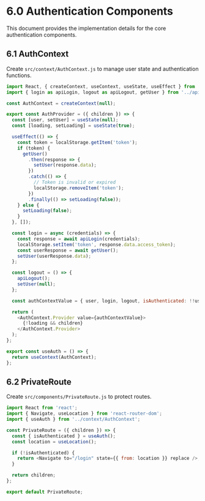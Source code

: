 # 6.0 Authentication Components

This document provides the implementation details for the core authentication components.

## 6.1 AuthContext

Create `src/context/AuthContext.js` to manage user state and authentication functions.

```javascript
import React, { createContext, useContext, useState, useEffect } from 'react';
import { login as apiLogin, logout as apiLogout, getUser } from '../api/api';

const AuthContext = createContext(null);

export const AuthProvider = ({ children }) => {
  const [user, setUser] = useState(null);
  const [loading, setLoading] = useState(true);

  useEffect(() => {
    const token = localStorage.getItem('token');
    if (token) {
      getUser()
        .then(response => {
          setUser(response.data);
        })
        .catch(() => {
          // Token is invalid or expired
          localStorage.removeItem('token');
        })
        .finally(() => setLoading(false));
    } else {
      setLoading(false);
    }
  }, []);

  const login = async (credentials) => {
    const response = await apiLogin(credentials);
    localStorage.setItem('token', response.data.access_token);
    const userResponse = await getUser();
    setUser(userResponse.data);
  };

  const logout = () => {
    apiLogout();
    setUser(null);
  };

  const authContextValue = { user, login, logout, isAuthenticated: !!user };

  return (
    <AuthContext.Provider value={authContextValue}>
      {!loading && children}
    </AuthContext.Provider>
  );
};

export const useAuth = () => {
  return useContext(AuthContext);
};
```

## 6.2 PrivateRoute

Create `src/components/PrivateRoute.js` to protect routes.

```javascript
import React from 'react';
import { Navigate, useLocation } from 'react-router-dom';
import { useAuth } from '../context/AuthContext';

const PrivateRoute = ({ children }) => {
  const { isAuthenticated } = useAuth();
  const location = useLocation();

  if (!isAuthenticated) {
    return <Navigate to="/login" state={{ from: location }} replace />;
  }

  return children;
};

export default PrivateRoute;
```
